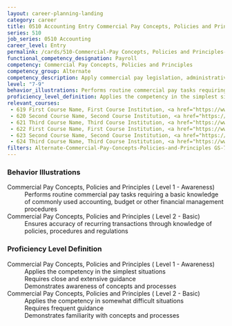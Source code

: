 ```yaml
---
layout: career-planning-landing
category: career
title: 0510 Accounting Entry Commercial Pay Concepts, Policies and Principles
series: 510
job_series: 0510 Accounting
career_level: Entry
permalink: /cards/510-Commercial-Pay Concepts, Policies and Principles-Entry
functional_competency_designation: Payroll
competency: Commercial Pay Concepts, Policies and Principles
competency_group: Alternate
competency_description: Apply commercial pay legislation, administrative and regulatory requirements, laws and policies governing commercial pay activities and processes
level: "7-9"
behavior_illustrations: Performs routine commercial pay tasks requiring a basic knowledge of commonly used accounting, budget or other financial management procedures ? Ensures accuracy of recurring transactions through knowledge of policies, procedures and regulations
proficiency_level_definition: Applies the competency in the simplest situations ? Requires close and extensive guidance ? Demonstrates awareness of concepts and processes ? Applies the competency in somewhat difficult situations ? Requires frequent guidance ? Demonstrates familiarity with concepts and processes
relevant_courses: 
 - 619 First Course Name, First Course Institution, <a href="https://www.cfo.gov">www.cfo.gov</a>
 - 620 Second Course Name, Second Course Institution, <a href="https://www.cfo.gov">www.cfo.gov</a>
 - 621 Third Course Name, Third Course Institution, <a href="https://www.cfo.gov">www.cfo.gov</a>
 - 622 First Course Name, First Course Institution, <a href="https://www.cfo.gov">www.cfo.gov</a>
 - 623 Second Course Name, Second Course Institution, <a href="https://www.cfo.gov">www.cfo.gov</a>
 - 624 Third Course Name, Third Course Institution, <a href="https://www.cfo.gov">www.cfo.gov</a>
filters: Alternate-Commercial-Pay-Concepts-Policies-and-Principles GS-7-9 series-0510
---
```


<div class="desktop:grid-col-6 margin-y-205">
  <div class="border-top-05 bg-white padding-2 shadow-5 height-full members-hover border-1px border-gray-30 border-top-orange radius-lg">
    <h3>Behavior Illustrations</h3>
    <dl class="text-base"><dt>Commercial Pay Concepts, Policies and Principles ( Level 1 - Awareness)</dt><dd>Performs routine commercial pay tasks requiring a basic knowledge of commonly used accounting, budget or other financial management procedures</dd><dt>Commercial Pay Concepts, Policies and Principles ( Level 2 - Basic)</dt><dd>Ensures accuracy of recurring transactions through knowledge of policies, procedures and regulations</dd></dl>
  </div>
</div>
<div class="desktop:grid-col-6 margin-y-205">
  <div class="border-top-05 bg-white padding-2 shadow-5 height-full members-hover border-1px border-gray-30 border-top-orange radius-lg">
    <h3>Proficiency Level Definition</h3>
    <dl class="text-base"><dt>Commercial Pay Concepts, Policies and Principles ( Level 1 - Awareness)</dt><dd>Applies the competency in the simplest situations </dd><dd> Requires close and extensive guidance </dd><dd> Demonstrates awareness of concepts and processes</dd><dt>Commercial Pay Concepts, Policies and Principles ( Level 2 - Basic)</dt><dd>Applies the competency in somewhat difficult situations </dd><dd> Requires frequent guidance </dd><dd> Demonstrates familiarity with concepts and processes</dd></dl>
  </div>
</div>
